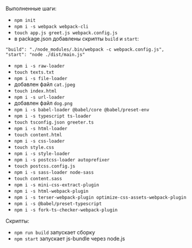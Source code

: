 Выполненные шаги:
- `npm init`
- `npm i -s webpack webpack-cli`
- `touch app.js greet.js webpack.config.js`
- в package.json добавлены скрипты `build` и `start`:
```
"build": "./node_modules/.bin/webpack -c webpack.config.js",
"start": "node ./dist/main.js"
```
- `npm i -s raw-loader`
- `touch texts.txt`
- `npm i -s file-loader`
- добавлен файл `cat.jpeg`
- `touch index.html`
- `npm i -s url-loader`
- добавлен файл `dog.png`
- `npm i -s babel-loader @babel/core @babel/preset-env`
- `npm i -s typescript ts-loader`
- `touch tsconfig.json greeter.ts`
- `npm i -s html-loader`
- `touch content.html`
- `npm i -s css-loader`
- `touch style.css`
- `npm i -s style-loader`
- `npm i -s postcss-loader autoprefixer`
- `touch postcss.config.js`
- `npm i -s sass-loader node-sass`
- `touch content.sass`
- `npm i -s mini-css-extract-plugin`
- `npm i -s html-webpack-plugin`
- `npm i -s terser-webpack-plugin optimize-css-assets-webpack-plugin`
- `npm i -s @babel/preset-typescript`
- `npm i -s fork-ts-checker-webpack-plugin`

Скрипты:
- `npm run build` запускает сборку
- `npm start` запускает js-bundle через node.js